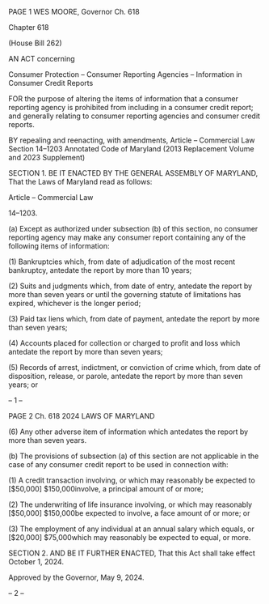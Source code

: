 PAGE 1
WES MOORE, Governor Ch. 618

Chapter 618

(House Bill 262)

AN ACT concerning

Consumer Protection – Consumer Reporting Agencies – Information in
Consumer Credit Reports

FOR the purpose of altering the items of information that a consumer reporting agency is
prohibited from including in a consumer credit report; and generally relating to
consumer reporting agencies and consumer credit reports.

BY repealing and reenacting, with amendments,
Article – Commercial Law
Section 14–1203
Annotated Code of Maryland
(2013 Replacement Volume and 2023 Supplement)

SECTION 1. BE IT ENACTED BY THE GENERAL ASSEMBLY OF MARYLAND,
That the Laws of Maryland read as follows:

Article – Commercial Law

14–1203.

(a) Except as authorized under subsection (b) of this section, no consumer
reporting agency may make any consumer report containing any of the following items of
information:

(1) Bankruptcies which, from date of adjudication of the most recent
bankruptcy, antedate the report by more than 10 years;

(2) Suits and judgments which, from date of entry, antedate the report by
more than seven years or until the governing statute of limitations has expired, whichever
is the longer period;

(3) Paid tax liens which, from date of payment, antedate the report by more
than seven years;

(4) Accounts placed for collection or charged to profit and loss which
antedate the report by more than seven years;

(5) Records of arrest, indictment, or conviction of crime which, from date of
disposition, release, or parole, antedate the report by more than seven years; or

– 1 –

PAGE 2
Ch. 618 2024 LAWS OF MARYLAND

(6) Any other adverse item of information which antedates the report by
more than seven years.

(b) The provisions of subsection (a) of this section are not applicable in the case of
any consumer credit report to be used in connection with:

(1) A credit transaction involving, or which may reasonably be expected to
[$50,000] $150,000involve, a principal amount of or more;

(2) The underwriting of life insurance involving, or which may reasonably
[$50,000] $150,000be expected to involve, a face amount of or more; or

(3) The employment of any individual at an annual salary which equals, or
[$20,000] $75,000which may reasonably be expected to equal, or more.

SECTION 2. AND BE IT FURTHER ENACTED, That this Act shall take effect
October 1, 2024.

Approved by the Governor, May 9, 2024.

– 2 –